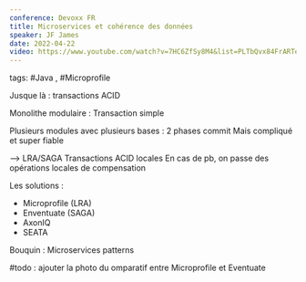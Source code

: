 ```yaml
---
conference: Devoxx FR
title: Microservices et cohérence des données
speaker: JF James
date: 2022-04-22
video: https://www.youtube.com/watch?v=7HC6ZfSy8M4&list=PLTbQvx84FrARTeUA5pExVR5vjCOqWIplI&index=146
---
```

tags: #Java , #Microprofile 

Jusque là : transactions ACID

Monolithe modulaire : Transaction simple

Plusieurs modules avec plusieurs bases : 2 phases commit
Mais compliqué et super fiable

--> LRA/SAGA
Transactions ACID locales
En cas de pb, on passe des opérations locales de compensation

Les solutions :
- Microprofile (LRA)
- Enventuate (SAGA)
- AxonIQ
- SEATA

Bouquin : Microservices patterns

#todo : ajouter la photo du omparatif entre Microprofile et Eventuate



